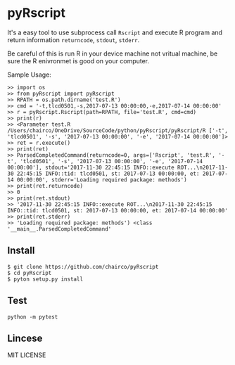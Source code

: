 # pyRscript

It's a easy tool to use subprocess call `Rscript` and execute R program and return information `returncode`, `stdout`, `stderr`.

Be careful of this is run R in your device machine not vritual machine, be sure the R enivronmet is good on your computer.

Sample Usage:
```
>> import os
>> from pyRscript import pyRscript
>> RPATH = os.path.dirname('test.R')
>> cmd = '-t,tlcd0501,-s,2017-07-13 00:00:00,-e,2017-07-14 00:00:00'
>> r = pyRscript.Rscript(path=RPATH, file='test.R', cmd=cmd)
>> print(r)
>> <Parameter test.R /Users/chairco/OneDrive/SourceCode/python/pyRscript/pyRscript/R ['-t', 'tlcd0501', '-s', '2017-07-13 00:00:00', '-e', '2017-07-14 00:00:00']>
>> ret = r.execute()
>> print(ret)
>> ParsedCompletedCommand(returncode=0, args=['Rscript', 'test.R', '-t', 'tlcd0501', '-s', '2017-07-13 00:00:00', '-e', '2017-07-14 00:00:00'], stdout='2017-11-30 22:45:15 INFO::execute ROT...\n2017-11-30 22:45:15 INFO::tid: tlcd0501, st: 2017-07-13 00:00:00, et: 2017-07-14 00:00:00', stderr='Loading required package: methods')
>> print(ret.returncode)
>> 0
>> print(ret.stdout)
>> '2017-11-30 22:45:15 INFO::execute ROT...\n2017-11-30 22:45:15 INFO::tid: tlcd0501, st: 2017-07-13 00:00:00, et: 2017-07-14 00:00:00'
>> print(ret.stderr)
>> 'Loading required package: methods') <class '__main__.ParsedCompletedCommand'
```


## Install

```
$ git clone https://github.com/chairco/pyRscript
$ cd pyRscript
$ pyton setup.py install
```


## Test

```
python -m pytest
```


## Lincese

MIT LICENSE

